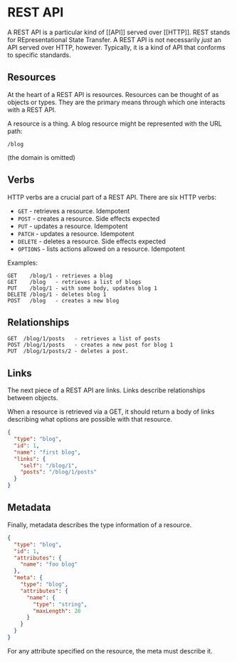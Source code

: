 # REST API

A REST API is a particular kind of [[API]] served over [[HTTP]]. REST stands for REpresentational State Transfer. A REST API is not necessarily _just_ an API served over HTTP, however. Typically, it is a kind of API that conforms to specific standards.


## Resources

At the heart of a REST API is resources. Resources can be thought of as objects or types. They are the primary means through which one interacts with a REST API.

A resource is a thing. A blog resource might be represented with the URL path:

```nil
/blog
```

(the domain is omitted)


## Verbs

HTTP verbs are a crucial part of a REST API. There are six HTTP verbs:

-   `GET` - retrieves a resource. Idempotent
-   `POST` - creates a resource. Side effects expected
-   `PUT` - updates a resource. Idempotent
-   `PATCH` - updates a resource. Idempotent
-   `DELETE` - deletes a resource. Side effects expected
-   `OPTIONS` - lists actions allowed on a resource. Idempotent

Examples:

```text
GET    /blog/1 - retrieves a blog
GET    /blog   - retrieves a list of blogs
PUT    /blog/1 - with some body, updates blog 1
DELETE /blog/1 - deletes blog 1
POST   /blog   - creates a new blog
```


## Relationships

```text
GET  /blog/1/posts   - retrieves a list of posts
POST /blog/1/posts   - creates a new post for blog 1
PUT  /blog/1/posts/2 - deletes a post.
```


## Links

The next piece of a REST API are links. Links describe relationships between objects.

When a resource is retrieved via a GET, it should return a body of links describing what options are possible with that resource.

```json
{
  "type": "blog",
  "id": 1,
  "name": "first blog",
  "links": {
    "self": "/blog/1",
    "posts": "/blog/1/posts"
  }
}
```


## Metadata

Finally, metadata describes the type information of a resource.

```json
{
  "type": "blog",
  "id": 1,
  "attributes": {
    "name": "foo blog"
  },
  "meta": {
    "type": "blog",
    "attributes": {
      "name": {
        "type": "string",
        "maxLength": 20
      }
    }
  }
}
```

For any attribute specified on the resource, the meta must describe it.
